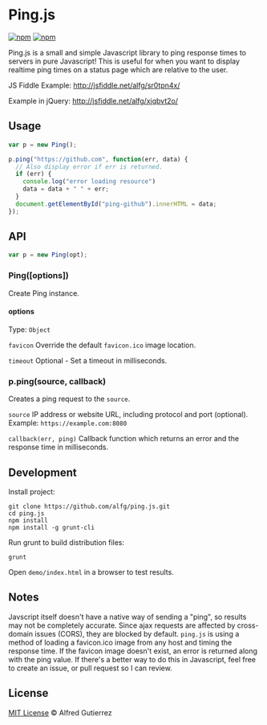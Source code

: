 # Ping.js

[![npm](https://img.shields.io/npm/v/ping.js.svg)](https://www.npmjs.com/package/ping.js)
[![npm](https://img.shields.io/npm/dt/ping.js.svg)](https://www.npmjs.com/package/ping.js)

Ping.js is a small and simple Javascript library to ping response times to servers in pure Javascript! This is useful for when you want to display realtime ping times on a status page which are relative to the user.

JS Fiddle Example: http://jsfiddle.net/alfg/sr0tpn4x/

Example in jQuery: http://jsfiddle.net/alfg/xjqbvt2o/

## Usage

```javascript
var p = new Ping();

p.ping("https://github.com", function(err, data) {
  // Also display error if err is returned.
  if (err) {
    console.log("error loading resource")
    data = data + " " + err;
  }
  document.getElementById("ping-github").innerHTML = data;
});
```

## API

```javascript
var p = new Ping(opt);
```

### Ping([options])

Create Ping instance.

#### options
Type: `Object`

`favicon` Override the default `favicon.ico` image location.

`timeout` Optional - Set a timeout in milliseconds.

### p.ping(source, callback)

Creates a ping request to the `source`.

`source` IP address or website URL, including protocol and port (optional). Example: `https://example.com:8080`

`callback(err, ping)` Callback function which returns an error and the response time in milliseconds.


## Development

Install project:
```
git clone https://github.com/alfg/ping.js.git
cd ping.js
npm install
npm install -g grunt-cli
```

Run grunt to build distribution files:
```
grunt
```

Open `demo/index.html` in a browser to test results.

## Notes

Javscript itself doesn't have a native way of sending a "ping", so results may not be completely accurate. Since ajax requests are affected by cross-domain issues (CORS), they are blocked by default. `ping.js` is using a method of loading a favicon.ico image from any host and timing the response time. If the favicon image doesn't exist, an error is returned along with the ping value. If there's a better way to do this in Javascript, feel free to create an issue, or pull request so I can review.

## License

[MIT License](http://alfg.mit-license.org/) © Alfred Gutierrez

